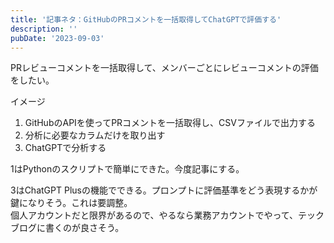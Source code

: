 ```yaml
---
title: '記事ネタ：GitHubのPRコメントを一括取得してChatGPTで評価する'
description: ''
pubDate: '2023-09-03'
---
```


PRレビューコメントを一括取得して、メンバーごとにレビューコメントの評価をしたい。

イメージ
1. GitHubのAPIを使ってPRコメントを一括取得し、CSVファイルで出力する
2. 分析に必要なカラムだけを取り出す
3. ChatGPTで分析する

1はPythonのスクリプトで簡単にできた。今度記事にする。

3はChatGPT Plusの機能でできる。プロンプトに評価基準をどう表現するかが鍵になりそう。これは要調整。  
個人アカウントだと限界があるので、やるなら業務アカウントでやって、テックブログに書くのが良さそう。
